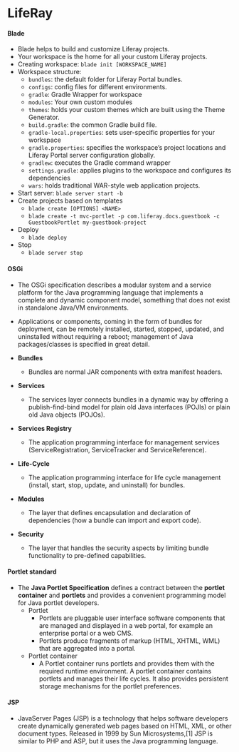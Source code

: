 # LifeRay

#### Blade

- Blade helps to build and customize Liferay projects.
- Your workspace is the home for all your custom Liferay projects.
- Creating workspace: `blade init [WORKSPACE_NAME]`
- Workspace structure:
  - `bundles`: the default folder for Liferay Portal bundles.
  - `configs`: config files for different environments.
  - `gradle`: Gradle Wrapper for workspace
  - `modules`: Your own custom modules
  - `themes`: holds your custom themes which are built using the Theme Generator.
  - `build.gradle`: the common Gradle build file.
  - `gradle-local.properties`: sets user-specific properties for your workspace
  - `gradle.properties`: specifies the workspace’s project locations and Liferay Portal server configuration globally.
  - `gradlew`: executes the Gradle command wrapper
  - `settings.gradle`: applies plugins to the workspace and configures its dependencies
  - `wars`: holds traditional WAR-style web application projects.
- Start server: `blade server start -b`
- Create projects based on templates
  - `blade create [OPTIONS] <NAME>`
  - `blade create -t mvc-portlet -p com.liferay.docs.guestbook -c GuestbookPortlet my-guestbook-project`
- Deploy
  - `blade deploy`
- Stop
  - `blade server stop`


#### OSGi

- The OSGi specification describes a modular system and a service platform for the Java programming language that implements a complete and dynamic component model, something that does not exist in standalone Java/VM environments.
- Applications or components, coming in the form of bundles for deployment, can be remotely installed, started, stopped, updated, and uninstalled without requiring a reboot; management of Java packages/classes is specified in great detail.

- **Bundles**
  - Bundles are normal JAR components with extra manifest headers.
- **Services**
  - The services layer connects bundles in a dynamic way by offering a publish-find-bind model for plain old Java interfaces (POJIs) or plain old Java objects (POJOs).
- **Services Registry**
  - The application programming interface for management services (ServiceRegistration, ServiceTracker and ServiceReference).
- **Life-Cycle**
  - The application programming interface for life cycle management (install, start, stop, update, and uninstall) for bundles.
- **Modules**
  - The layer that defines encapsulation and declaration of dependencies (how a bundle can import and export code).
- **Security**
  - The layer that handles the security aspects by limiting bundle functionality to pre-defined capabilities.

#### Portlet standard

- The **Java Portlet Specification** defines a contract between the **portlet container** and **portlets** and provides a convenient programming model for Java portlet developers.
  - Portlet
    - Portlets are pluggable user interface software components that are managed and displayed in a web portal, for example an enterprise portal or a web CMS.
    - Portlets produce fragments of markup (HTML, XHTML, WML) that are aggregated into a portal.
  - Portlet container
    - A Portlet container runs portlets and provides them with the required runtime environment. A portlet container contains portlets and manages their life cycles. It also provides persistent storage mechanisms for the portlet preferences.

#### JSP

- JavaServer Pages (JSP) is a technology that helps software developers create dynamically generated web pages based on HTML, XML, or other document types. Released in 1999 by Sun Microsystems,[1] JSP is similar to PHP and ASP, but it uses the Java programming language.